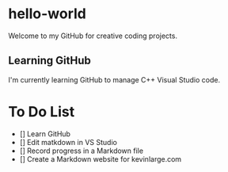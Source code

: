 # hello-world
Welcome to my GitHub for creative coding projects. 
## Learning GitHub
I'm currently learning GitHub to manage C++ Visual Studio code.
# To Do List
- [] Learn GitHub
- [] Edit matkdown in VS Studio
- [] Record progress in a Markdown file
- [] Create a Markdown website for kevinlarge.com
